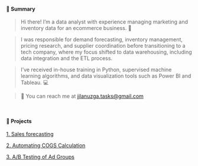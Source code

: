 #### 📌 Summary

> Hi there! I’m a data analyst with experience managing marketing and inventory data for an ecommerce business. 💼

> I was responsible for demand forecasting, inventory management, pricing research, and supplier coordination before transitioning to a tech company, where my focus shifted to data warehousing, including data integration and the ETL process.

> I’ve received in-house training in Python, supervised machine learning algorithms, and data visualization tools such as Power BI and Tableau. 💻

> 📩 You can reach me at jjlanuzga.tasks@gmail.com 

<br/>

#### 📌 Projects 

[ 1. Sales forecasting ](https://github.com/jjlan2023/jjlan_portfolio_repo/blob/main/Project1_Sales_Forecasting.ipynb)

[ 2. Automating COGS Calculation ](https://github.com/jjlan2023/jjlan_portfolio_repo/blob/main/Project2_Automating_COGS_Calculation.ipynb)

[ 3. A/B Testing of Ad Groups ](https://github.com/jjlan2023/jjlan_portfolio_repo/blob/main/Project3_Ad_Campaign_Abtesting.ipynb)

